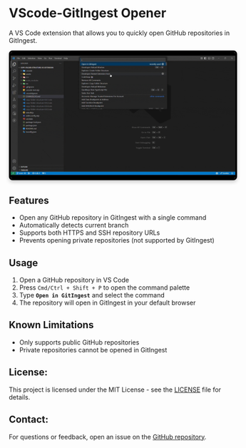 # VScode-GitIngest Opener

A VS Code extension that allows you to quickly open GitHub repositories in GitIngest.

<img src="./assets/vscode-gitingest.gif" alt="Open In GitIngest" style="border: 4px solid rgb(0, 0, 0); border-radius: 8px; box-shadow: 0 4px 8px rgba(0, 0, 0, 0.2); ">

## Features

* Open any GitHub repository in GitIngest with a single command
* Automatically detects current branch
* Supports both HTTPS and SSH repository URLs
* Prevents opening private repositories (not supported by GitIngest)

## Usage

1. Open a GitHub repository in VS Code
2. Press `Cmd/Ctrl + Shift + P` to open the command palette
3. Type **`Open in GitIngest`** and select the command
4. The repository will open in GitIngest in your default browser

## Known Limitations

* Only supports public GitHub repositories
* Private repositories cannot be opened in GitIngest

## License:

This project is licensed under the MIT License - see the [LICENSE](./LICENSE) file for details.

## Contact:

For questions or feedback, open an issue on the [GitHub repository](https://github.com/ShreyPurohit/vscode-gitingest/issues).
